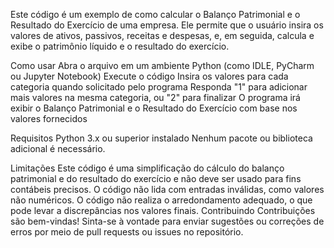 Este código é um exemplo de como calcular o Balanço Patrimonial e o Resultado do Exercício de uma empresa. Ele permite que o usuário insira os valores de ativos, passivos, receitas e despesas, e, em seguida, calcula e exibe o patrimônio líquido e o resultado do exercício.

Como usar
Abra o arquivo em um ambiente Python (como IDLE, PyCharm ou Jupyter Notebook)
Execute o código
Insira os valores para cada categoria quando solicitado pelo programa
Responda "1" para adicionar mais valores na mesma categoria, ou "2" para finalizar
O programa irá exibir o Balanço Patrimonial e o Resultado do Exercício com base nos valores fornecidos

Requisitos
Python 3.x ou superior instalado
Nenhum pacote ou biblioteca adicional é necessário.

Limitações
Este código é uma simplificação do cálculo do balanço patrimonial e do resultado do exercício e não deve ser usado para fins contábeis precisos.
O código não lida com entradas inválidas, como valores não numéricos.
O código não realiza o arredondamento adequado, o que pode levar a discrepâncias nos valores finais.
Contribuindo
Contribuições são bem-vindas! Sinta-se à vontade para enviar sugestões ou correções de erros por meio de pull requests ou issues no repositório.
